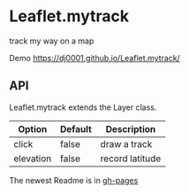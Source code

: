 # Leaflet.mytrack
track my way on a map

Demo https://dj0001.github.io/Leaflet.mytrack/

## API
Leaflet.mytrack extends the Layer class.

| Option  | Default |Description  |
| ------------- | ------------- | -----------  |
| click         | false         |draw a track  |
| elevation  | false  |record latitude  |

The newest Readme is in [gh-pages](https://github.com/dj0001/Leaflet.mytrack/tree/gh-pages)
